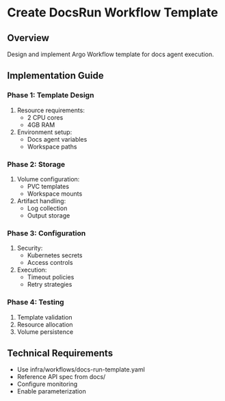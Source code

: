 # Create DocsRun Workflow Template

## Overview
Design and implement Argo Workflow template for docs agent execution.

## Implementation Guide

### Phase 1: Template Design
1. Resource requirements:
   - 2 CPU cores
   - 4GB RAM
2. Environment setup:
   - Docs agent variables
   - Workspace paths

### Phase 2: Storage
1. Volume configuration:
   - PVC templates
   - Workspace mounts
2. Artifact handling:
   - Log collection
   - Output storage

### Phase 3: Configuration
1. Security:
   - Kubernetes secrets
   - Access controls
2. Execution:
   - Timeout policies
   - Retry strategies

### Phase 4: Testing
1. Template validation
2. Resource allocation
3. Volume persistence

## Technical Requirements
- Use infra/workflows/docs-run-template.yaml
- Reference API spec from docs/
- Configure monitoring
- Enable parameterization